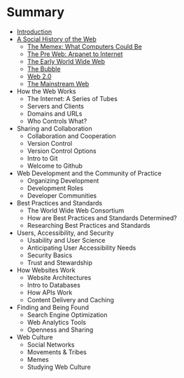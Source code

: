# Summary

* [Introduction](README.md)
* [A Social History of the Web](social-history-of-the-web/README.md)
  * [The Memex: What Computers Could Be](social-history-of-the-web/memex.md)
  * [The Pre Web: Arpanet to Internet](social-history-of-the-web/preweb.md)
  * [The Early World Wide Web](social-history-of-the-web/earlyweb.md)
  * [The Bubble](social-history-of-the-web/bubble.md)
  * [Web 2.0](social-history-of-the-web/web2.md)
  * [The Mainstream Web](social-history-of-the-web/mainstream.md)
* How the Web Works
  * The Internet: A Series of Tubes
  * Servers and Clients
  * Domains and URLs
  * Who Controls What?
* Sharing and Collaboration
  * Collaboration and Cooperation
  * Version Control
  * Version Control Options
  * Intro to Git
  * Welcome to Github
* Web Development and the Community of Practice
  * Organizing Development
  * Development Roles
  * Developer Communities
* Best Practices and Standards
  * The World Wide Web Consortium
  * How are Best Practices and Standards Determined?
  * Researching Best Practices and Standards
* Users, Accessibility, and Security
  * Usability and User Science
  * Anticipating User Accessibility Needs
  * Security Basics
  * Trust and Stewardship
* How Websites Work
  * Website Architectures
  * Intro to Databases
  * How APIs Work
  * Content Delivery and Caching
* Finding and Being Found
  * Search Engine Optimization
  * Web Analytics Tools
  * Openness and Sharing
* Web Culture
  * Social Networks
  * Movements & Tribes
  * Memes
  * Studying Web Culture

